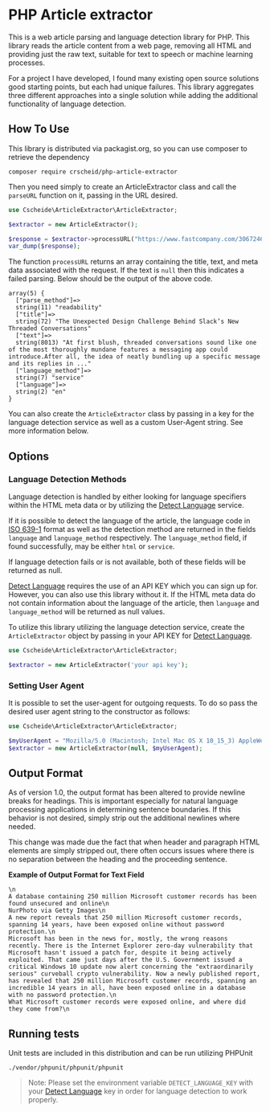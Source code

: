 # PHP Article extractor

This is a web article parsing and language detection library for PHP. This library reads the article content from a web page, removing all HTML and providing just the raw text, suitable for text to speech or machine learning processes.

For a project I have developed, I found many existing open source solutions good starting points, but each had unique failures. This library aggregates three different approaches into a single solution while adding the additional functionality of language detection.

## How To Use

This library is distributed via packagist.org, so you can use composer to retrieve the dependency

```
composer require crscheid/php-article-extractor
```

Then you need simply to create an ArticleExtractor class and call the `parseURL` function on it, passing in the URL desired.

```php
use Cscheide\ArticleExtractor\ArticleExtractor;

$extractor = new ArticleExtractor();

$response = $extractor->processURL("https://www.fastcompany.com/3067246/innovation-agents/the-unexpected-design-challenge-behind-slacks-new-threaded-conversations");
var_dump($response);
```

The function `processURL` returns an array containing the title, text, and meta data associated with the request. If the text is `null` then this indicates a failed parsing. Below should be the output of the above code.

```
array(5) {
  ["parse_method"]=>
  string(11) "readability"
  ["title"]=>
  string(72) "The Unexpected Design Challenge Behind Slack’s New Threaded Conversations"
  ["text"]=>
  string(8013) "At first blush, threaded conversations sound like one of the most thoroughly mundane features a messaging app could introduce.After all, the idea of neatly bundling up a specific message and its replies in ..."
  ["language_method"]=>
  string(7) "service"
  ["language"]=>
  string(2) "en"
}
```

You can also create the `ArticleExtractor` class by passing in a key for the language detection service as well as a custom User-Agent string. See more information below.


## Options

### Language Detection Methods

Language detection is handled by either looking for language specifiers within the HTML meta data or by utilizing the [Detect Language](http://detectlanguage.com/) service.

If it is possible to detect the language of the article, the language code in [ISO 639-1](http://www.loc.gov/standards/iso639-2/php/code_list.php) format as well as the detection method are returned in the fields `language` and `language_method` respectively. The `language_method` field, if found successfully, may be either `html` or `service`.

If language detection fails or is not available, both of these fields will be returned as null.

[Detect Language](http://detectlanguage.com/) requires the use of an API KEY which you can sign up for. However, you can also use this library without it. If the HTML meta data do not contain information about the language of the article, then `language` and `language_method` will be returned as null values.

To utilize this library utilizing the language detection service, create the `ArticleExtractor` object by passing in your API KEY for [Detect Language](http://detectlanguage.com/).

```php
use Cscheide\ArticleExtractor\ArticleExtractor;

$extractor = new ArticleExtractor('your api key');
```

### Setting User Agent

It is possible to set the user-agent for outgoing requests. To do so pass the desired user agent string to the constructor as follows:

```php
use Cscheide\ArticleExtractor\ArticleExtractor;

$myUserAgent = "Mozilla/5.0 (Macintosh; Intel Mac OS X 10_15_3) AppleWebKit/537.36 (KHTML, like Gecko) Chrome/80.0.3987.116 Safari/537.36";
$extractor = new ArticleExtractor(null, $myUserAgent);
```


## Output Format

As of version 1.0, the output format has been altered to provide newline breaks for headings. This is important especially for natural language processing applications in determining sentence boundaries. If this behavior is not desired, simply strip out the additional newlines where needed.

This change was made due the fact that when header and paragraph HTML elements are simply stripped out, there often occurs issues where there is no separation between the heading and the proceeding sentence.

**Example of Output Format for Text Field**

```
\n
A database containing 250 million Microsoft customer records has been found unsecured and online\n
NurPhoto via Getty Images\n
A new report reveals that 250 million Microsoft customer records, spanning 14 years, have been exposed online without password protection.\n
Microsoft has been in the news for, mostly, the wrong reasons recently. There is the Internet Explorer zero-day vulnerability that Microsoft hasn't issued a patch for, despite it being actively exploited. That came just days after the U.S. Government issued a critical Windows 10 update now alert concerning the "extraordinarily serious" curveball crypto vulnerability. Now a newly published report, has revealed that 250 million Microsoft customer records, spanning an incredible 14 years in all, have been exposed online in a database with no password protection.\n
What Microsoft customer records were exposed online, and where did they come from?\n
```


## Running tests

Unit tests are included in this distribution and can be run utilizing PHPUnit

```
./vendor/phpunit/phpunit/phpunit
```

> Note: Please set the environment variable `DETECT_LANGUAGE_KEY` with your [Detect Language](http://detectlanguage.com/) key in order for language detection to work properly.
